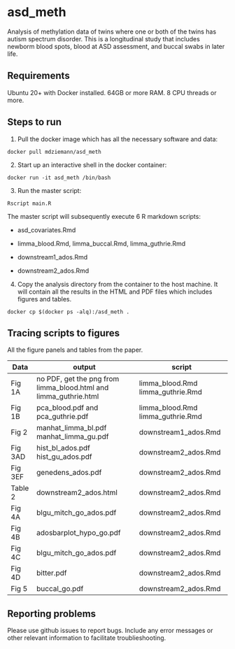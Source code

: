 # asd_meth

Analysis of methylation data of twins where one or both of the twins has autism spectrum disorder.
This is a longitudinal study that includes newborm blood spots, blood at ASD assessment, and
buccal swabs in later life.

## Requirements

Ubuntu 20+ with Docker installed.
64GB or more RAM.
8 CPU threads or more.

## Steps to run

1. Pull the docker image which has all the necessary software and data:

```
docker pull mdziemann/asd_meth
```

2. Start up an interactive shell in the docker container:

```
docker run -it asd_meth /bin/bash
```

3. Run the master script:

```
Rscript main.R
```

The master script will subsequently execute 6 R markdown scripts:

* asd_covariates.Rmd

* limma_blood.Rmd, limma_buccal.Rmd, limma_guthrie.Rmd

* downstream1_ados.Rmd

* downstream2_ados.Rmd

4. Copy the analysis directory from the container to the host machine.
It will contain all the results in the HTML and PDF files which includes figures and tables.

```
docker cp $(docker ps -alq):/asd_meth .
```

## Tracing scripts to figures

All the figure panels and tables from the paper.

| Data |  output |  script |
| --- | --- | --- |
| Fig 1A | no PDF, get the png from limma_blood.html and limma_guthrie.html | limma_blood.Rmd limma_guthrie.Rmd |
| Fig 1B | pca_blood.pdf and pca_guthrie.pdf | limma_blood.Rmd limma_guthrie.Rmd |
| Fig 2 | manhat_limma_bl.pdf manhat_limma_gu.pdf | downstream1_ados.Rmd |
| Fig 3AD | hist_bl_ados.pdf hist_gu_ados.pdf | downstream2_ados.Rmd |
| Fig 3EF | genedens_ados.pdf |  downstream2_ados.Rmd |
| Table 2 | downstream2_ados.html | downstream2_ados.Rmd |
| Fig 4A | blgu_mitch_go_ados.pdf | downstream2_ados.Rmd |
| Fig 4B | adosbarplot_hypo_go.pdf | downstream2_ados.Rmd |
| Fig 4C | blgu_mitch_go_ados.pdf | downstream2_ados.Rmd |
| Fig 4D | bitter.pdf | downstream2_ados.Rmd |
| Fig 5 | buccal_go.pdf | downstream2_ados.Rmd |

## Reporting problems

Please use github issues to report bugs.
Include any error messages or other relevant information to facilitate troublieshooting.
